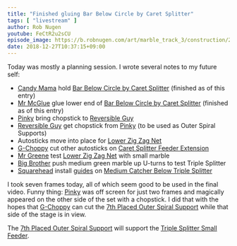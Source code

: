 ```yaml
---
title: "Finished gluing Bar Below Circle by Caret Splitter"
tags: [ "livestream" ]
author: Rob Nugen
youtube: FeCtR2u2sCU
episode_image: https://b.robnugen.com/art/marble_track_3/construction/2018/2018_dec_27_reversible_guy_thin_bar.jpg
date: 2018-12-27T10:37:15+09:00
---
```


Today was mostly a planning session.  I wrote several notes to my
future self:

* [Candy Mama](/workers/candy_mama/) hold [Bar Below Circle by Caret Splitter](/parts/bar_below_circle_by_the_caret_splitter/) (finished as of
  this entry)
* [Mr McGlue](/workers/mr_mcglue/) glue lower end of [Bar Below Circle by Caret Splitter](/parts/bar_below_circle_by_the_caret_splitter/)
  (finished as of this entry)
* [Pinky](/workers/pinky/) bring chopstick to [Reversible Guy](/workers/reversible/)
* [Reversible Guy](/workers/reversible/) get chopstick from [Pinky](/workers/pinky/) (to be used as Outer Spiral Supports)
* Autosticks move into place for [Lower Zig Zag Net](/parts/lower_zig_zag_net/)
* [G-Choppy](/workers/g_choppy/) cut other autosticks on [Caret Splitter Feeder Extension](/parts/caret_splitter_feeder_extension/)
* [Mr Greene](/workers/mr_greene/) test [Lower Zig Zag Net](/parts/lower_zig_zag_net/) with small marble
* [Big Brother](/workers/big_brother/) push medium green marble up U-turns to test Triple Splitter
* [Squarehead](/w/square) install [guides](/parts/two-ends-chopped-off-triple-splitter/) on [Medium Catcher Below Triple Splitter](/parts/medium-catcher-below-triple-splitter/)

I took seven frames today, all of which seem good to be used in the final video.  Funny thing: [Pinky](/workers/pinky/) was off screen for just two frames and magically appeared on the other side of the set with a chopstick.  I did that with the hopes that [G-Choppy](/workers/g_choppy/) can cut the [7th Placed Outer Spiral Support](/parts/007p_seventh-placed-outer-spiral-support/) while that side of the stage is in view.

The [7th Placed Outer Spiral Support](/parts/007p_seventh-placed-outer-spiral-support/) will support the [Triple Splitter Small Feeder](/parts/triple-splitter-small-feeder/).
